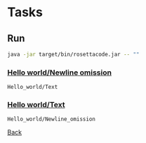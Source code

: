 # Tasks

## Run

```bash
java -jar target/bin/rosettacode.jar -- ""
```

### [Hello world/Newline omission](https://www.rosettacode.org/wiki/Hello_world/Newline_omission)

```
Hello_world/Text
```

### [Hello world/Text](https://www.rosettacode.org/wiki/Hello_world/Text)

```
Hello_world/Newline_omission
```

[Back](./README.md)
